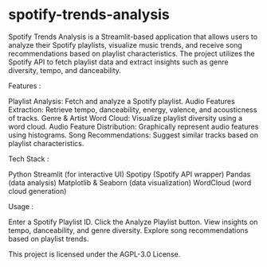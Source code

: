 # spotify-trends-analysis
Spotify Trends Analysis is a Streamlit-based application that allows users to analyze their Spotify playlists, visualize music trends, and receive song recommendations based on playlist characteristics. The project utilizes the Spotify API to fetch playlist data and extract insights such as genre diversity, tempo, and danceability.

Features :

Playlist Analysis: Fetch and analyze a Spotify playlist.
Audio Features Extraction: Retrieve tempo, danceability, energy, valence, and acousticness of tracks.
Genre & Artist Word Cloud: Visualize playlist diversity using a word cloud.
Audio Feature Distribution: Graphically represent audio features using histograms.
Song Recommendations: Suggest similar tracks based on playlist characteristics.

Tech Stack :

Python
Streamlit (for interactive UI)
Spotipy (Spotify API wrapper)
Pandas (data analysis)
Matplotlib & Seaborn (data visualization)
WordCloud (word cloud generation)

Usage : 

Enter a Spotify Playlist ID.
Click the Analyze Playlist button.
View insights on tempo, danceability, and genre diversity.
Explore song recommendations based on playlist trends.

This project is licensed under the AGPL-3.0 License.
